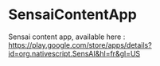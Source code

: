 # SensaiContentApp

Sensai content app, available here : https://play.google.com/store/apps/details?id=org.nativescript.SensAI&hl=fr&gl=US
